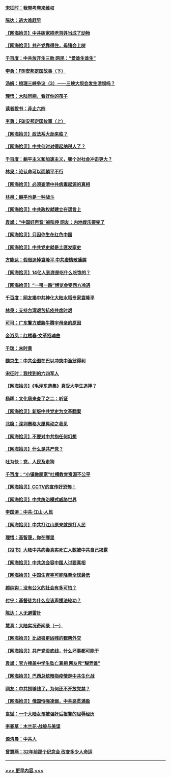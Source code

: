 #### [宋征时：我带考卷来维权](../pages/nsc993/n12994088.md?t=06031501) 
#### [陈达：逃大难赶早](../pages/nsc993/n12993569.md?t=06031501) 
#### [【网海拾贝】中共砖家把老百姓当成了动物](../pages/nsc993/n12993483.md?t=06031501) 
#### [【网海拾贝】共产党靠得住，母猪会上树](../pages/nsc993/n12990730.md?t=06031501) 
#### [千百度：中共放开生三胎 网民：“爱谁生谁生”](../pages/nsc993/n12990644.md?t=06031501) 
#### [李勇：FBI安邦定国故事（下）](../pages/nsc993/n12987854.md?t=06031501) 
#### [汤姆：梳理三峡争议（3）——三峡大坝会发生溃坝吗？](../pages/nsc993/n12989806.md?t=06031501) 
#### [理悟：大陆同胞，看好你的孩子](../pages/nsc993/n12989778.md?t=06031501) 
#### [读者投书：非止六四](../pages/nsc993/n12989673.md?t=06031501) 
#### [李勇：FBI安邦定国故事（上）](../pages/nsc993/n12987749.md?t=06031501) 
#### [【网海拾贝】政法系大劫来临？](../pages/nsc993/n12987596.md?t=06031501) 
#### [【网海拾贝】中共何时对得起纳税人了？](../pages/nsc993/n12985578.md?t=06031501) 
#### [千百度：躺平主义和加速主义，哪个对社会冲击更大？](../pages/nsc993/n12985512.md?t=06031501) 
#### [林泉：论认命可以而躺平不行](../pages/nsc993/n12985505.md?t=06031501) 
#### [【网海拾贝】必须查清中共病毒起源的真相](../pages/nsc993/n12984276.md?t=06031501) 
#### [林泉：躺平也是一种战斗](../pages/nsc993/n12984194.md?t=06031501) 
#### [【网海拾贝】中共政权就建立在谎言上](../pages/nsc993/n12981880.md?t=06031501) 
#### [袁斌：“中国好声音”被叫停 网友：内地娱乐要完了](../pages/nsc993/n12981826.md?t=06031501) 
#### [【网海拾贝】只因你生在红色中国](../pages/nsc993/n12979096.md?t=06031501) 
#### [【网海拾贝】中共党史就是土匪发家史](../pages/nsc993/n12976478.md?t=06031501) 
#### [方能达：假借追悼袁隆平 中共虚情散臊腥](../pages/nsc993/n12976396.md?t=06031501) 
#### [【网海拾贝】14亿人到底是吃什么吃饱的？](../pages/nsc993/n12974125.md?t=06031501) 
#### [【网海拾贝】“一带一路”博览会受西方冷遇](../pages/nsc993/n12971787.md?t=06031501) 
#### [千百度：网友揭中共神化大陆水稻专家袁隆平](../pages/nsc993/n12971733.md?t=06031501) 
#### [林泉：支持台湾艰苦抗疫共度时艰](../pages/nsc993/n12971350.md?t=06031501) 
#### [可可：广东警方威胁牛腾宇母亲的原因](../pages/nsc993/n12971100.md?t=06031501) 
#### [金浴凤：红楼春·文革招魂曲](../pages/nsc993/n12970354.md?t=06031501) 
#### [千瑞：末时景](../pages/nsc993/n12970337.md?t=06031501) 
#### [魏京生：中共企图在巴以冲突中渔翁得利](../pages/nsc993/n12970286.md?t=06031501) 
#### [宋征时：我找到的六四军人](../pages/nsc993/n12970213.md?t=06031501) 
#### [【网海拾贝】《毛泽东选集》真受大学生追捧？](../pages/nsc993/n12968779.md?t=06031501) 
#### [杨晖：文化局来查了之二：听证](../pages/nsc993/n12966528.md?t=06031501) 
#### [【网海拾贝】新版中共党史为文革翻案](../pages/nsc993/n12967526.md?t=06031501) 
#### [北隐：深圳赛格大厦晃动之我见](../pages/nsc993/n12967393.md?t=06031501) 
#### [【网海拾贝】不要对中共抱任何幻想](../pages/nsc993/n12965222.md?t=06031501) 
#### [【网海拾贝】什么是共产党？](../pages/nsc993/n12962781.md?t=06031501) 
#### [吐为快：党、人民及走狗](../pages/nsc993/n12962747.md?t=06031501) 
#### [千百度：“小镇做题家”吐槽教育资源不公平](../pages/nsc993/n12962705.md?t=06031501) 
#### [【网海拾贝】CCTV的宣传好恐怖！](../pages/nsc993/n12959984.md?t=06031501) 
#### [【网海拾贝】中共统治模式威胁世界](../pages/nsc993/n12957622.md?t=06031501) 
#### [李国涛：中共‧江山‧人民](../pages/nsc993/n12957502.md?t=06031501) 
#### [【网海拾贝】中共打江山原来就是打人民](../pages/nsc993/n12954345.md?t=06031501) 
#### [理悟：高智晟，你在哪里](../pages/nsc993/n12953115.md?t=06031501) 
#### [【投书】大陆中共病毒真实死亡人数被中共自己揭露](../pages/nsc993/n12953050.md?t=06031501) 
#### [【网海拾贝】中共怎会容中国人讨要真相](../pages/nsc993/n12952161.md?t=06031501) 
#### [【网海拾贝】中国生育率可能降至全球最低](../pages/nsc993/n12948793.md?t=06031501) 
#### [颜纯钩：没有公义的社会有多可怕？](../pages/nsc993/n12947626.md?t=06031501) 
#### [付宁：基督徒为什么应该声援法轮功？](../pages/nsc993/n12947233.md?t=06031501) 
#### [陈达：人无避雷针](../pages/nsc993/n12947098.md?t=06031501) 
#### [慧真：大陆实况奇闻录（一）](../pages/nsc993/n12945811.md?t=06031501) 
#### [【网海拾贝】比战狼更凶残的戳瞎外交](../pages/nsc993/n12945717.md?t=06031501) 
#### [【网海拾贝】共产党没底线，什么坏事都可能干](../pages/nsc993/n12942090.md?t=06031501) 
#### [袁斌：官方掩盖中学生坠亡真相 网友斥“糊弄谁”](../pages/nsc993/n12942029.md?t=06031501) 
#### [【网海拾贝】巴西总统暗指疫情是中共生化战](../pages/nsc993/n12938999.md?t=06031501) 
#### [网友：中共捞够钱了，为何还不开放党禁？](../pages/nsc993/n12938952.md?t=06031501) 
#### [【网海拾贝】俄国恃强凌弱，中共恶贯满盈](../pages/nsc993/n12936626.md?t=06031501) 
#### [袁斌：一个大陆女孩被强奸后报警的屈辱经历](../pages/nsc993/n12936547.md?t=06031501) 
#### [李春草：木兰花·战狼与美谍](../pages/nsc993/n12935995.md?t=06031501) 
#### [源清晨：中共人](../pages/nsc993/n12935589.md?t=06031501) 
#### [曾慧燕：32年前那个纪念会 改变多少人命运](../pages/nsc993/n12934233.md?t=06031501) 

----
#### [ >>> 更早内容 <<< ](../indexes/nsc993-earlier.md)

